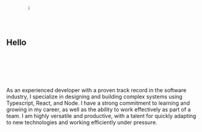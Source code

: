 ## Hello <img src="https://upload.wikimedia.org/wikipedia/commons/d/da/Flag_of_Argentina-Animated.gif" width="5%" alt="flag" align="center">

As an experienced developer with a proven track record in the software industry, I specialize in designing and building complex systems using Typescript, React, and Node. I have a strong commitment to learning and growing in my career, as well as the ability to work effectively as part of a team. I am highly versatile and productive, with a talent for quickly adapting to new technologies and working efficiently under pressure.
